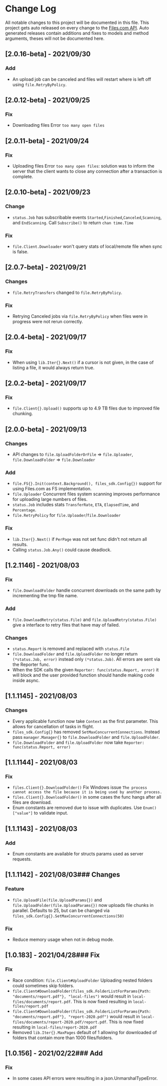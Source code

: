 # Change Log

All notable changes to this project will be documented in this file.
This project gets auto released on every change to the [Files.com API](https://developers.files.com).
Auto generated releases contain additions and fixes to models and method arguments, theses will not be documented here.

## [2.0.16-beta] - 2021/09/30
### Add
- An upload job can be canceled and files will restart where is left off using `file.RetryByPolicy`.

## [2.0.12-beta] - 2021/09/25
### Fix
- Downloading files Error `too many open files`

## [2.0.11-beta] - 2021/09/24
### Fix
- Uploading files Error `too many open files`: solution was to inform the server that the client wants to close any connection after a transaction is complete.

## [2.0.10-beta] - 2021/09/23
### Change
- `status.Job` has subscribable events `Started`,`Finished`,`Canceled`,`Scanning`, and `EndScanning`. Call `Subscribe()` to return `chan time.Time`

### Fix
- `file.Client.Downloader` won't query stats of local/remote file when sync is false.

## [2.0.7-beta] - 2021/09/21
### Changes
- `file.RetryTransfers` changed to `file.RetryByPolicy`.

### Fix
- Retrying Canceled jobs via `file.RetryByPolicy` when files were in progress were not rerun correctly.

## [2.0.4-beta] - 2021/09/17
### Fix
- When using `lib.Iter{}.Next()` if a cursor is not given, in the case of listing a file, it would always return true.

## [2.0.2-beta] - 2021/09/17
### Fix
- `file.Client{}.Upload()` supports up to 4.9 TB files due to improved file chunking.

## [2.0.0-beta] - 2021/09/13
### Changes
- API changes to `file.UploadFolderOrFile` => `file.Uploader`, `file.DownloadFolder` => `file.Downloader`

### Add
- `file.FS{}.Init(context.Background(), files_sdk.Config{})` support for using Files.com as FS implementation.
- `file.Uploader` Concurrent files system scanning improves performance for uploading large numbers of files.
- `status.Job` includes stats `TransferRate`, `ETA`, `ElapsedTime`, and `Percentage`.
- `file.RetryPolicy` for  `file.Uploader`/`file.Downloader`

### Fix
- `lib.Iter{}.Next()` if `PerPage` was not set func didn't not return all results.
- Calling `status.Job.Any()` could cause deadlock.

## [1.2.1146] - 2021/08/03
### Fix
- `file.DownloadFolder` handle concurrent downloads on the same path by incrementing the tmp file name.

### Add
- `file.DownloadRetry(status.File)` and `file.UploadRetry(status.File)` give a interface to retry files that have may of failed.

### Changes
- `status.Report` is removed and replaced with `status.File`
- `file.DownloadFolder` and `file.UploadFolder` no longer return `(*status.Job, error)` instead only `(*status.Job)`. All errors are sent via the Reporter func. 
- When the SDK calls the given `Reporter: func(status.Report, error)` it will block and the user provided function should handle making code inside async. 

## [1.1.1145] - 2021/08/03
### Changes
- Every applicable function now take `Context` as the first parameter. This allows for cancellation of tasks in flight.
- `files_sdk.Config{}` has removed `SetMaxConcurrentConnections`. Instead pass `manager.Manager{}` to `file.DownloadFolder` and `file.UploadFolder`.
- `file.DownloadFolder` and `file.UploadFolder` now take `Reporter: func(status.Report, error)`

## [1.1.1144] - 2021/08/03
### Fix
- `files.Client{}.DownloadFolder()` Fix Windows issue `The process cannot access the file because it is being used by another process.`
- `files.Client{}.DownloadFolder()` in some cases the func hangs after all files are download.
- Enum constants are removed due to issue with duplicates. Use `Enum()["value"]` to validate input.
  
## [1.1.1143] - 2021/08/03
### Add
- Enum constants are available for structs params used as server requests. 

## [1.1.1142] - 2021/08/03### Changes
### Feature
- `file.UploadFile(file.UploadParams{})` and `file.UploadFolder(file.UploadParams{})` now uploads file chunks in parallel. 
  Defaults to 25, but can be changed via `files_sdk.Config{}.SetMaxConcurrentConnections(50)`

### Fix
- Reduce memory usage when not in debug mode.

## [1.0.183] - 2021/04/28### Fix
### Fix
- Race condition: `file.Client#UploadFolder` Uploading nested folders could sometimes skip folders.
- `file.Client#DownloadFolder(files_sdk.FolderListForParams{Path: "documents/report.pdf"}, "local-files")` would result in `local-files/documents/report.pdf`. This is now fixed resulting in `local-files/report.pdf`
- `file.Client#DownloadFolder(files_sdk.FolderListForParams{Path: "documents/report.pdf"}, "report-2020.pdf")` would result in `local-files/documents/report-2020.pdf/report.pdf`. This is now fixed resulting in `local-files/report-2020.pdf`
- Removed `lib.Iter{}.MaxPages` default of 1 allowing for downloaded of folders that contain more than 1000 files/folders.

## [1.0.156] - 2021/02/22### Add
### Fix
- In some cases API errors were resulting in a json.UnmarshalTypeError.

